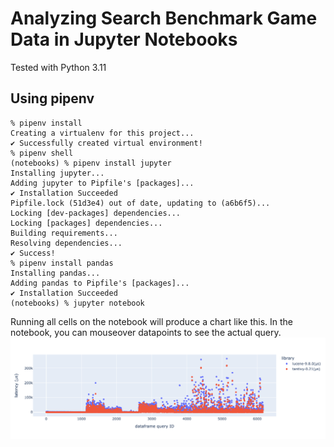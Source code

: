 # Analyzing Search Benchmark Game Data in Jupyter Notebooks
Tested with Python 3.11
## Using pipenv
```
% pipenv install
Creating a virtualenv for this project...
✔ Successfully created virtual environment! 
% pipenv shell
(notebooks) % pipenv install jupyter 
Installing jupyter...
Adding jupyter to Pipfile's [packages]...
✔ Installation Succeeded 
Pipfile.lock (51d3e4) out of date, updating to (a6b6f5)...
Locking [dev-packages] dependencies...
Locking [packages] dependencies...
Building requirements...
Resolving dependencies...
✔ Success! 
% pipenv install pandas
Installing pandas...
Adding pandas to Pipfile's [packages]...
✔ Installation Succeeded 
(notebooks) % jupyter notebook
```

Running all cells on the notebook will produce a chart like this. In the notebook, you can mouseover datapoints to see
the actual query.
![](tantivy-lucene-chart-example.png)
